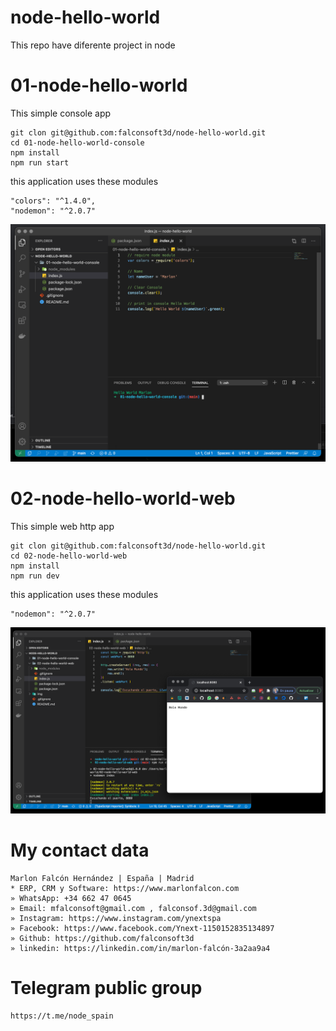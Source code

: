 # node-hello-world
This repo have diferente project in node

# 01-node-hello-world
This simple console app
```
git clon git@github.com:falconsoft3d/node-hello-world.git
cd 01-node-hello-world-console
npm install
npm run start
```
this application uses these modules
```
"colors": "^1.4.0",
"nodemon": "^2.0.7"
```

![Alt text](https://github.com/falconsoft3d/node-hello-world/blob/main/img/01-node-hello-world-console.png?raw=true "Node")


# 02-node-hello-world-web
This simple web http app
```
git clon git@github.com:falconsoft3d/node-hello-world.git
cd 02-node-hello-world-web
npm install
npm run dev
```
this application uses these modules
```
"nodemon": "^2.0.7"
```
![Alt text](https://github.com/falconsoft3d/node-hello-world/blob/main/img/02-node-hello-world-web.png?raw=true "Node")


# My contact data
```
Marlon Falcón Hernández | España | Madrid
* ERP, CRM y Software: https://www.marlonfalcon.com
» WhatsApp: +34 662 47 0645
» Email: mfalconsoft@gmail.com , falconsof.3d@gmail.com
» Instagram: https://www.instagram.com/ynextspa
» Facebook: https://www.facebook.com/Ynext-1150152835134897
» Github: https://github.com/falconsoft3d
» linkedin: https://linkedin.com/in/marlon-falcón-3a2aa9a4
```

# Telegram public group
```
https://t.me/node_spain
```
